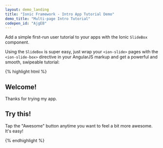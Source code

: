 ```yaml
---
layout: demo_landing
title: "Ionic Framework - Intro App Tutorial Demo"
demo_title: "Multi-page Intro Tutorial"
codepen_id: "AjgEB"
---
```


Add a simple first-run user tutorial to your apps with the Ionic
`SlideBox` component.

Using the `SlideBox` is super easy, just wrap your `<ion-slide>` pages with the
`<ion-slide-box>` directive in your AngularJS markup and get a powerful and
smooth, swipeable tutorial:

{% highlight html %}
<ion-slide-box>

  <!-- Slide page one -->
  <ion-slide>
    <h2>Welcome!</h2>
    <p>
      Thanks for trying my app.
    </p>
  </ion-slide>

  <!-- Slide page two -->
  <ion-slide>
    <h2>Try this!</h2>
    <p>
      Tap the "Awesome" button anytime you want
      to feel a bit more awesome. It's easy!
    </p>
  </ion-slide>

  <!-- More slides here... -->
</ion-slide-box>
{% endhighlight %}
